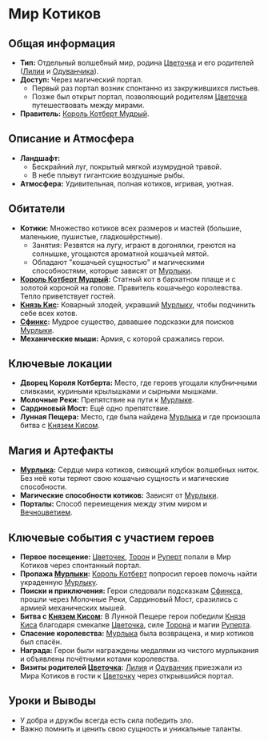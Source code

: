 # Мир Котиков

## Общая информация
- **Тип:** Отдельный волшебный мир, родина [Цветочка](characters/main_heroes/cvetochek.md) и его родителей ([Лилии](characters/relatives/liliya_i_oduvanchik.md) и [Одуванчика](characters/relatives/liliya_i_oduvanchik.md)).
- **Доступ:** Через магический портал.
    - Первый раз портал возник спонтанно из закружившихся листьев.
    - Позже был открыт портал, позволяющий родителям [Цветочка](characters/main_heroes/cvetochek.md) путешествовать между мирами.
- **Правитель:** [Король Котберт Мудрый](characters/friends_allies/korol_kotbert_mudriy.md).

## Описание и Атмосфера
- **Ландшафт:**
    - Бескрайний луг, покрытый мягкой изумрудной травой.
    - В небе плывут гигантские воздушные рыбы.
- **Атмосфера:** Удивительная, полная котиков, игривая, уютная.

## Обитатели
- **Котики:** Множество котиков всех размеров и мастей (большие, маленькие, пушистые, гладкошёрстные).
    - Занятия: Резвятся на лугу, играют в догонялки, греются на солнышке, угощаются ароматной кошачьей мятой.
    - Обладают "кошачьей сущностью" и магическими способностями, которые зависят от [Мурлыки](artifacts_and_magic/notable_artifacts.md#мурлыка).
- **[Король Котберт Мудрый](characters/friends_allies/korol_kotbert_mudriy.md):** Статный кот в бархатном плаще и с золотой короной на голове. Правитель кошачьego королевства. Тепло приветствует гостей.
- **[Князь Кис](characters/villains/knyaz_kis.md):** Коварный злодей, укравший [Мурлыку](artifacts_and_magic/notable_artifacts.md#мурлыка), чтобы подчинить себе всех котов.
- **[Сфинкс](characters/friends_allies/sfinks_mir_kotikov.md):** Мудрое существо, дававшее подсказки для поисков [Мурлыки](artifacts_and_magic/notable_artifacts.md#мурлыка).
- **Механические мыши:** Армия, с которой сражались герои.

## Ключевые локации
- **Дворец Короля Котберта:** Место, где героев угощали клубничными сливками, куриными крылышками и сырными мышками.
- **Молочные Реки:** Препятствие на пути к [Мурлыке](artifacts_and_magic/notable_artifacts.md#мурлыка).
- **Сардиновый Мост:** Ещё одно препятствие.
- **Лунная Пещера:** Место, где была найдена [Мурлыка](artifacts_and_magic/notable_artifacts.md#мурлыка) и где произошла битва с [Князем Кисом](characters/villains/knyaz_kis.md).

## Магия и Артефакты
- **[Мурлыка](artifacts_and_magic/notable_artifacts.md#мурлыка):** Сердце мира котиков, сияющий клубок волшебных ниток. Без неё коты теряют свою кошачью сущность и магические способности.
- **Магические способности котиков:** Зависят от [Мурлыки](artifacts_and_magic/notable_artifacts.md#мурлыка).
- **Порталы:** Способ перемещения между этим миром и [Вечноцветием](places/vechnotsvetie_korolevstvo.md).

## Ключевые события с участием героев
- **Первое посещение:** [Цветочек](characters/main_heroes/cvetochek.md), [Торон](characters/main_heroes/toron.md) и [Руперт](characters/main_heroes/rupert.md) попали в Мир Котиков через спонтанный портал.
- **Пропажа [Мурлыки](artifacts_and_magic/notable_artifacts.md#мурлыка):** [Король Котберт](characters/friends_allies/korol_kotbert_mudriy.md) попросил героев помочь найти украденную [Мурлыку](artifacts_and_magic/notable_artifacts.md#мурлыка).
- **Поиски и приключения:** Герои следовали подсказкам [Сфинкса](characters/friends_allies/sfinks_mir_kotikov.md), прошли через Молочные Реки, Сардиновый Мост, сразились с армией механических мышей.
- **Битва с [Князем Кисом](characters/villains/knyaz_kis.md):** В Лунной Пещере герои победили [Князя Киса](characters/villains/knyaz_kis.md) благодаря смекалке [Цветочка](characters/main_heroes/cvetochek.md), силе [Торона](characters/main_heroes/toron.md) и магии [Руперта](characters/main_heroes/rupert.md).
- **Спасение королевства:** [Мурлыка](artifacts_and_magic/notable_artifacts.md#мурлыка) была возвращена, и мир котиков был спасён.
- **Награда:** Герои были награждены медалями из чистого мурлыкания и объявлены почётными котами королевства.
- **Визиты родителей [Цветочка](characters/main_heroes/cvetochek.md):** [Лилия](characters/relatives/liliya_i_oduvanchik.md) и [Одуванчик](characters/relatives/liliya_i_oduvanchik.md) приезжали из Мира Котиков в гости к [Цветочку](characters/main_heroes/cvetochek.md) через открывшийся портал.

## Уроки и Выводы
- У добра и дружбы всегда есть сила победить зло.
- Важно помнить и ценить свою сущность и уникальные таланты.
